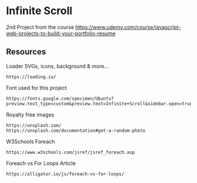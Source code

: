 # Infinite Scroll

2nd Project from the course https://www.udemy.com/course/javascript-web-projects-to-build-your-portfolio-resume


## Resources

Loader SVGs, icons, background & more...
```
https://loading.io/
```

Font used for this project
```
https://fonts.google.com/specimen/Ubuntu?preview.text_type=custom&preview.text=Infinite+Scroll&sidebar.open=true&selection.family=Ubuntu:wght@300
```

Royalty free images
```
https://unsplash.com/
https://unsplash.com/documentation#get-a-random-photo
```

W3Schools Foreach
```
https://www.w3schools.com/jsref/jsref_foreach.asp
```

Foreach vs For Loops Article
```
https://alligator.io/js/foreach-vs-for-loops/
```
